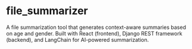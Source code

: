 # file_summarizer
A file summarization tool that generates context-aware summaries based on age and gender. Built with React (frontend), Django REST framework (backend), and LangChain for AI-powered summarization.

